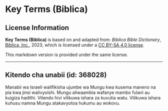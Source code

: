 # Key Terms (Biblica)

## License Information

**Key Terms (Biblica)** is based on and adapted from: _Biblica Bible Dictionary_, [Biblica, Inc.](https://www.biblica.com/), 2023, which is licensed under a [CC BY-SA 4.0 license](https://creativecommons.org/licenses/by-sa/4.0/legalcode.en).

This markdown version is provided under the same license.



--------------------------------

## Kitendo cha unabii (id: 368028)

Manabii wa Israeli walifikisha ujumbe wa Mungu kwa kusema maneno na pia kwa jinsi walivyoishi. Mungu aliwaambia wafanye mambo fulani au kuigiza hadithi. Vitendo hivi vilikuwa ishara za kuvutia watu. Vilikuwa ishara kuhusu namna Mungu atakavyotoa hukumu au wokovu.


